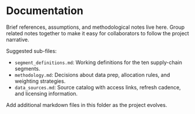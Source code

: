 # Documentation

Brief references, assumptions, and methodological notes live here. Group related notes together to make it easy for collaborators to follow the project narrative.

Suggested sub-files:

- `segment_definitions.md`: Working definitions for the ten supply-chain segments.
- `methodology.md`: Decisions about data prep, allocation rules, and weighting strategies.
- `data_sources.md`: Source catalog with access links, refresh cadence, and licensing information.

Add additional markdown files in this folder as the project evolves.
